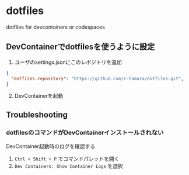 # dotfiles

dotfiles for devcontainers or codespaces

## DevContainerでdotfilesを使うように設定

1. ユーザのsettings.jsonにこのレポジトリを追加

```json:settings.json
{
  "dotfiles.repository": "https://github.com/r-tamura/dotfiles.git",
}
```

2. DevContainerを起動

## Troubleshooting

### dotfilesのコマンドがDevContainerインストールされない

DevContainer起動時のログを確認する

1. `Ctrl + Shift + P` でコマンドパレットを開く
2. `Dev Containers: Show Container Logs` を選択
